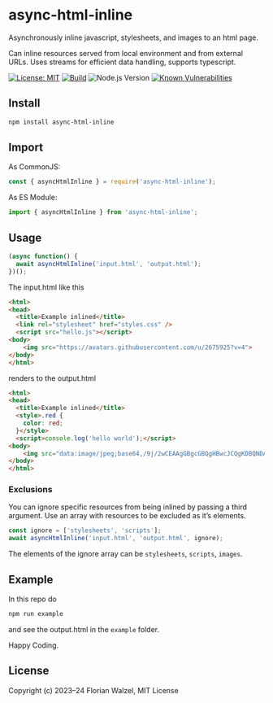 # async-html-inline

Asynchronously inline javascript, stylesheets, and images to an html page.

Can inline resources served from local environment and from external URLs. Uses streams for efficient data handling, supports typescript.

[![License: MIT](https://img.shields.io/badge/License-MIT-blue.svg)](https://opensource.org/licenses/MIT)
[![Build](https://github.com/fwalzel/async-html-inline/actions/workflows/node.js.yml/badge.svg)](https://github.com/fwalzel/async-html-inline/actions/workflows/node.js.yml/badge.svg)
![Node.js Version](https://img.shields.io/badge/Node.js-16.x-green)
[![Known Vulnerabilities](https://snyk.io/test/github/fwalzel/async-html-inline/badge.svg)](https://snyk.io/test/github/fwalzel/async-html-inline/badge.svg)

## Install

```bash
npm install async-html-inline
```


## Import

As CommonJS:

```javascript
const { asyncHtmlInline } = require('async-html-inline');
```

As ES Module:

```javascript
import { asyncHtmlInline } from 'async-html-inline';
```


## Usage

```javascript
(async function() {
  await asyncHtmlInline('input.html', 'output.html');
})();
```

The input.html like this

```html
<html>
<head>
  <title>Example inlined</title>
  <link rel="stylesheet" href="styles.css" />
  <script src="hello.js"></script>
<body>
    <img src="https://avatars.githubusercontent.com/u/2675925?v=4">
</body>
</html>
```

renders to the output.html

```html
<html>
<head>
  <title>Example inlined</title>
  <style>.red {
    color: red;
  }</style>
  <script>console.log('hello world');</script>
<body>
    <img src="data:image/jpeg;base64,/9j/2wCEAAgGBgcGBQgHBwcJCQgKDBQNDAsLDBk.../UUAf/2Q==" />
</body>
</html>
```

### Exclusions

You can ignore specific resources from being inlined by passing a third argument. Use an array with resources to be excluded as it’s elements.

```javascript
const ignore = ['stylesheets', 'scripts'];
await asyncHtmlInline('input.html', 'output.html', ignore);
```

The elements of the ignore array can be `stylesheets`, `scripts`, `images`.



## Example

In this repo do

```bash
npm run example
```

and see the output.html in the `example` folder.

Happy Coding.

## License

Copyright (c) 2023–24 Florian Walzel,
MIT License